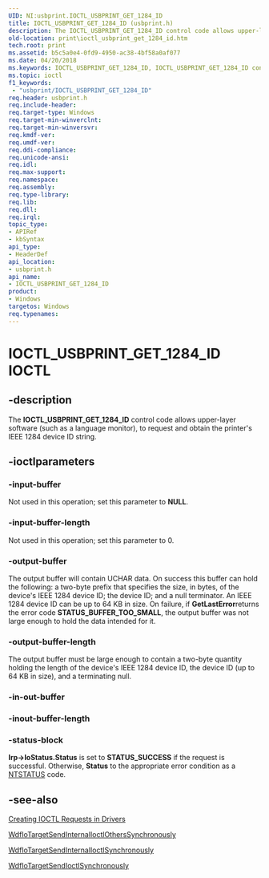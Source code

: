 ```yaml
---
UID: NI:usbprint.IOCTL_USBPRINT_GET_1284_ID
title: IOCTL_USBPRINT_GET_1284_ID (usbprint.h)
description: The IOCTL_USBPRINT_GET_1284_ID control code allows upper-layer software (such as a language monitor), to request and obtain the printer's IEEE 1284 device ID string.
old-location: print\ioctl_usbprint_get_1284_id.htm
tech.root: print
ms.assetid: b5c5a0e4-0fd9-4950-ac38-4bf58a0af077
ms.date: 04/20/2018
ms.keywords: IOCTL_USBPRINT_GET_1284_ID, IOCTL_USBPRINT_GET_1284_ID control, IOCTL_USBPRINT_GET_1284_ID control code [Print Devices], print.ioctl_usbprint_get_1284_id, usbioctl_4b1e9092-6483-4603-b690-a5e655a73670.xml, usbprint/IOCTL_USBPRINT_GET_1284_ID
ms.topic: ioctl
f1_keywords:
 - "usbprint/IOCTL_USBPRINT_GET_1284_ID"
req.header: usbprint.h
req.include-header: 
req.target-type: Windows
req.target-min-winverclnt: 
req.target-min-winversvr: 
req.kmdf-ver: 
req.umdf-ver: 
req.ddi-compliance: 
req.unicode-ansi: 
req.idl: 
req.max-support: 
req.namespace: 
req.assembly: 
req.type-library: 
req.lib: 
req.dll: 
req.irql: 
topic_type:
- APIRef
- kbSyntax
api_type:
- HeaderDef
api_location:
- usbprint.h
api_name:
- IOCTL_USBPRINT_GET_1284_ID
product:
- Windows
targetos: Windows
req.typenames: 
---
```


# IOCTL_USBPRINT_GET_1284_ID IOCTL


## -description


The <b>IOCTL_USBPRINT_GET_1284_ID</b> control code allows upper-layer software (such as a language monitor), to request and obtain the printer's IEEE 1284 device ID string.


## -ioctlparameters




### -input-buffer

Not used in this operation; set this parameter to <b>NULL</b>.


### -input-buffer-length

Not used in this operation; set this parameter to 0.


### -output-buffer

The output buffer will contain UCHAR data. On success this buffer can hold the following: a two-byte prefix that specifies the size, in bytes, of the device's IEEE 1284 device ID; the device ID; and a null terminator. An IEEE 1284 device ID can be up to 64 KB in size. On failure, if <b>GetLastError</b>returns the error code <b>STATUS_BUFFER_TOO_SMALL</b>, the output buffer was not large enough to hold the data intended for it.


### -output-buffer-length

The output buffer must be large enough to contain a two-byte quantity holding the length of the device's IEEE 1284 device ID, the device ID (up to 64 KB in size), and a terminating null.


### -in-out-buffer








### -inout-buffer-length








### -status-block

<b>Irp->IoStatus.Status</b> is set to <b>STATUS_SUCCESS</b> if the request is successful. Otherwise, <b>Status</b> to the appropriate error condition as a <a href="https://docs.microsoft.com/windows-hardware/drivers/kernel/ntstatus-values">NTSTATUS</a> code. 


## -see-also




<a href="https://docs.microsoft.com/windows-hardware/drivers/kernel/creating-ioctl-requests-in-drivers">Creating IOCTL Requests in Drivers</a>



<a href="https://docs.microsoft.com/windows-hardware/drivers/ddi/content/wdfiotarget/nf-wdfiotarget-wdfiotargetsendinternalioctlotherssynchronously">WdfIoTargetSendInternalIoctlOthersSynchronously</a>



<a href="https://docs.microsoft.com/windows-hardware/drivers/ddi/content/wdfiotarget/nf-wdfiotarget-wdfiotargetsendinternalioctlsynchronously">WdfIoTargetSendInternalIoctlSynchronously</a>



<a href="https://docs.microsoft.com/windows-hardware/drivers/ddi/content/wdfiotarget/nf-wdfiotarget-wdfiotargetsendioctlsynchronously">WdfIoTargetSendIoctlSynchronously</a>
 

 

